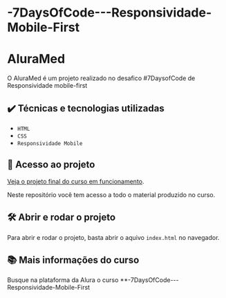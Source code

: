 # -7DaysOfCode---Responsividade-Mobile-First

# AluraMed

O AluraMed é um projeto realizado no desafico #7DaysofCode de Responsividade mobile-first

## ✔️ Técnicas e tecnologias utilizadas

- `HTML`
- `CSS`
- `Responsividade Mobile`

## 📁 Acesso ao projeto

[Veja o projeto final do curso em funcionamento](https://henriquemldev.github.io/alurabooks/).

Neste repositório você tem acesso a todo o material produzido no curso.

## 🛠️ Abrir e rodar o projeto

Para abrir e rodar o projeto, basta abrir o aquivo `index.html` no navegador.

## 📚 Mais informações do curso

Busque na plataforma da Alura o curso **-7DaysOfCode---Responsividade-Mobile-First

